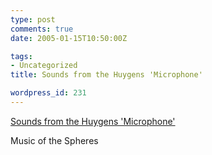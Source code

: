 ```yaml
---
type: post
comments: true
date: 2005-01-15T10:50:00Z

tags:
- Uncategorized
title: Sounds from the Huygens 'Microphone'

wordpress_id: 231
---
```


[Sounds from the Huygens 'Microphone'](http://planetary.org/sounds/huygens_sounds.html)  

Music of the Spheres
